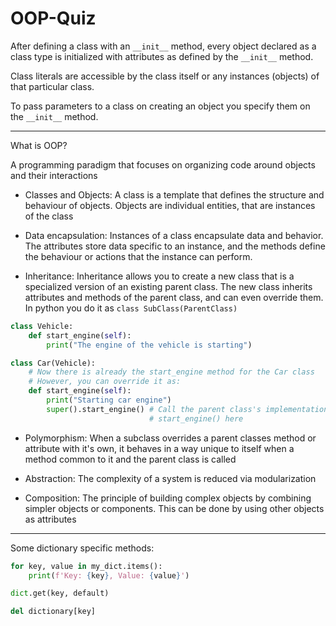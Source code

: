# OOP-Quiz

After defining a class with an `__init__` method, every object
declared as a class type is initialized with attributes as defined
by the `__init__` method.

Class literals are accessible by the class itself or any instances (objects)
of that particular class.

To pass parameters to a class on creating an object you specify them on the
`__init__` method.

---
What is OOP?

A programming paradigm that focuses on organizing code around objects and their interactions

* Classes and Objects: A class is a template that defines the structure and
behaviour of objects. Objects are individual entities, that are instances of the
class

* Data encapsulation: Instances of a class encapsulate data and behavior. The attributes
store data specific to an instance, and the methods define the behaviour or
actions that the instance can perform.

* Inheritance: Inheritance allows you to create a new class that is a
specialized version of an existing parent class. The new class inherits
attributes and methods of the parent class, and can even override them.
In python you do it as `class SubClass(ParentClass)`

```python
class Vehicle:
    def start_engine(self):
        print("The engine of the vehicle is starting")

class Car(Vehicle):
    # Now there is already the start_engine method for the Car class
    # However, you can override it as:
    def start_engine(self):
        print("Starting car engine")
        super().start_engine() # Call the parent class's implementation of 
                               # start_engine() here
```

* Polymorphism: When a subclass overrides a parent classes method or attribute
with it's own, it behaves in a way unique to itself when a method common to it
and the parent class is called

* Abstraction: The complexity of a system is reduced via modularization

* Composition: The principle of building complex objects by combining simpler
objects or components. This can be done by using other objects as attributes

---
Some dictionary specific methods:

```python
for key, value in my_dict.items():
    print(f'Key: {key}, Value: {value}')
```

```python
dict.get(key, default)
```

```python
del dictionary[key]
```
